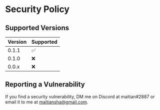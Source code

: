 # Security Policy

## Supported Versions

| Version | Supported          |
| ------- | ------------------ |
| 0.1.1   | :white_check_mark: |
| 0.1.0   | :x: |
| 0.0.x   | :x: |

## Reporting a Vulnerability

If you find a security vulnerability, DM me on Discord at maitian#2887 or email it to me at maitiansha@gmail.com.
